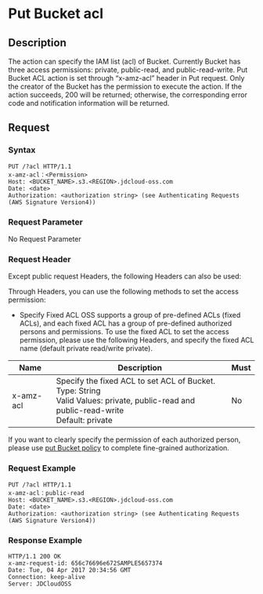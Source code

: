 # Put Bucket acl

## Description
The action can specify the IAM list (acl) of Bucket.
Currently Bucket has three access permissions: private, public-read, and public-read-write. Put Bucket ACL action is set through “x-amz-acl” header in Put request.
Only the creator of the Bucket has the permission to execute the action. If the action succeeds, 200 will be returned; otherwise, the corresponding error code and notification information will be returned.

## Request
### Syntax
```HTTP
PUT /?acl HTTP/1.1
x-amz-acl：<Permission>
Host: <BUCKET_NAME>.s3.<REGION>.jdcloud-oss.com
Date: <date>
Authorization: <authorization string> (see Authenticating Requests (AWS Signature Version4))

```
### Request Parameter
No Request Parameter
### Request Header
Except public request Headers, the following Headers can also be used:

Through Headers, you can use the following methods to set the access permission:
* Specify Fixed ACL
OSS supports a group of pre-defined ACLs (fixed ACLs), and each fixed ACL has a group of pre-defined authorized persons and permissions. To use the fixed ACL to set the access permission, please use the following Headers, and specify the fixed ACL name (default private read/write private).

Name|Description|Must
---|---|---
x-amz-acl|Specify the fixed ACL to set ACL of Bucket. <br>Type: String<br>Valid Values: private, public-read and public-read-write<br>Default: private|No

If you want to clearly specify the permission of each authorized person, please use [put Bucket policy](https://docs.jdcloud.com/en/object-storage-service/put-bucket-policy-2) 
to complete fine-grained authorization.


### Request Example
```HTTP
PUT /?acl HTTP/1.1
x-amz-acl：public-read
Host: <BUCKET_NAME>.s3.<REGION>.jdcloud-oss.com
Date: <date>
Authorization: <authorization string> (see Authenticating Requests (AWS Signature Version4))

```
### Response Example

```HTTP
HTTP/1.1 200 OK
x-amz-request-id: 656c76696e672SAMPLE5657374  
Date: Tue, 04 Apr 2017 20:34:56 GMT  
Connection: keep-alive  
Server: JDCloudOSS

```




